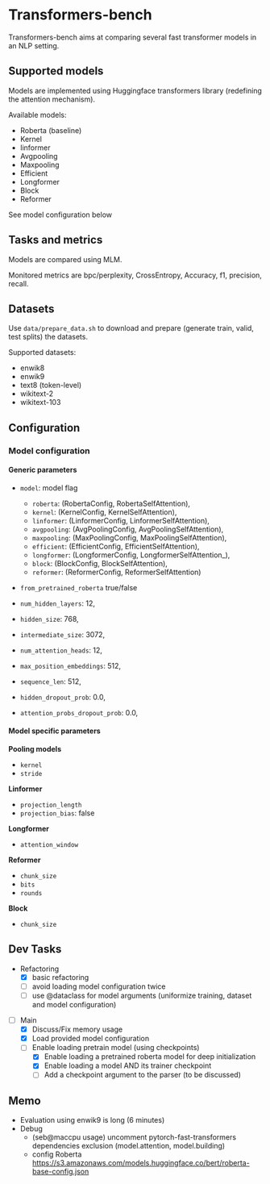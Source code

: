 # Transformers-bench

Transformers-bench aims at comparing several fast transformer models in an NLP setting.

## Supported models

Models are implemented using Huggingface transformers library (redefining the attention mechanism). 

Available models:
* Roberta (baseline)
* Kernel
* linformer
* Avgpooling
* Maxpooling
* Efficient
* Longformer
* Block
* Reformer

See model configuration below

## Tasks and metrics

Models are compared using MLM.

Monitored metrics are bpc/perplexity, CrossEntropy, Accuracy, f1, precision, recall.

## Datasets

Use `data/prepare_data.sh` to download and prepare (generate train, valid, test splits) the datasets.

Supported datasets:
 * enwik8 
 * enwik9 
 * text8 (token-level)
 * wikitext-2 
 * wikitext-103

## Configuration 

### Model configuration 

#### Generic parameters

* `model`: model flag
    * `roberta`: (RobertaConfig, RobertaSelfAttention),
    * `kernel`: (KernelConfig, KernelSelfAttention),
    * `linformer`: (LinformerConfig, LinformerSelfAttention),
    * `avgpooling`: (AvgPoolingConfig, AvgPoolingSelfAttention),
    * `maxpooling`: (MaxPoolingConfig, MaxPoolingSelfAttention),
    * `efficient`: (EfficientConfig, EfficientSelfAttention),
    * `longformer`: (LongformerConfig, LongformerSelfAttention_),
    * `block`: (BlockConfig, BlockSelfAttention),
    * `reformer`: (ReformerConfig, ReformerSelfAttention)
    
* `from_pretrained_roberta` true/false

* `num_hidden_layers`: 12,
* `hidden_size`: 768,
* `intermediate_size`: 3072,
* `num_attention_heads`: 12,

* `max_position_embeddings`: 512,
* `sequence_len`: 512,

* `hidden_dropout_prob`: 0.0,
* `attention_probs_dropout_prob`: 0.0,


#### Model specific parameters 

**Pooling models**

* `kernel` 
* `stride` 

**Linformer**

* `projection_length`
* `projection_bias`: false

**Longformer**

* `attention_window`


**Reformer**

* `chunk_size`
* `bits`
* `rounds`

**Block**

* `chunk_size`


## Dev Tasks
- Refactoring
    - [x] basic refactoring
    - [ ] avoid loading model configuration twice
    - [ ] use @dataclass for model arguments (uniformize training, dataset and model configuration)
- [ ] Main  
    - [x] Discuss/Fix memory usage
    - [x] Load provided model configuration
    - [ ] Enable loading pretrain model (using checkpoints)  
        - [x] Enable loading a pretrained roberta model for deep initialization
        - [x] Enable loading a model AND its trainer checkpoint 
        - [ ] Add a checkpoint argument to the parser (to be discussed)
        
## Memo
- Evaluation using enwik9 is long (6 minutes)
- Debug
    - (seb@maccpu usage) uncomment pytorch-fast-transformers dependencies exclusion (model.attention, model.building)
    - config Roberta https://s3.amazonaws.com/models.huggingface.co/bert/roberta-base-config.json
